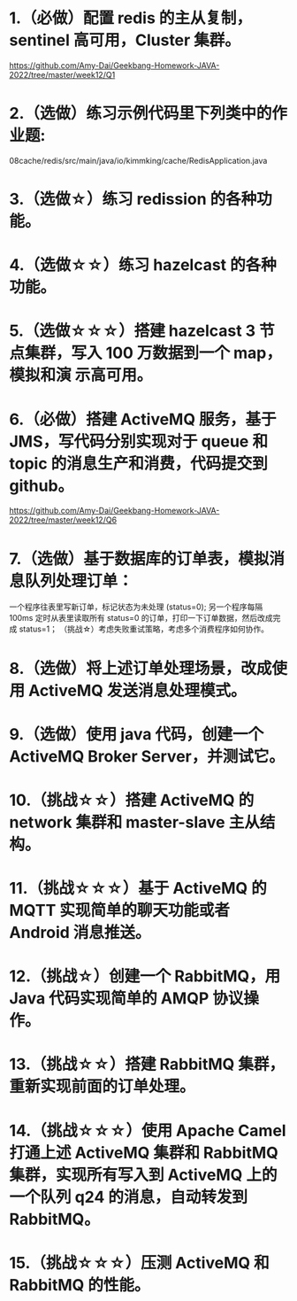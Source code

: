 # 1.（必做）配置 redis 的主从复制，sentinel 高可用，Cluster 集群。

https://github.com/Amy-Dai/Geekbang-Homework-JAVA-2022/tree/master/week12/Q1


# 2.（选做）练习示例代码里下列类中的作业题:
08cache/redis/src/main/java/io/kimmking/cache/RedisApplication.java

# 3.（选做☆）练习 redission 的各种功能。

# 4.（选做☆☆）练习 hazelcast 的各种功能。

# 5.（选做☆☆☆）搭建 hazelcast 3 节点集群，写入 100 万数据到一个 map，模拟和演 示高可用。

# 6.（必做）搭建 ActiveMQ 服务，基于 JMS，写代码分别实现对于 queue 和 topic 的消息生产和消费，代码提交到 github。

https://github.com/Amy-Dai/Geekbang-Homework-JAVA-2022/tree/master/week12/Q6


# 7.（选做）基于数据库的订单表，模拟消息队列处理订单：

一个程序往表里写新订单，标记状态为未处理 (status=0);
另一个程序每隔 100ms 定时从表里读取所有 status=0 的订单，打印一下订单数据，然后改成完成 status=1；
（挑战☆）考虑失败重试策略，考虑多个消费程序如何协作。
# 8.（选做）将上述订单处理场景，改成使用 ActiveMQ 发送消息处理模式。

# 9.（选做）使用 java 代码，创建一个 ActiveMQ Broker Server，并测试它。

# 10.（挑战☆☆）搭建 ActiveMQ 的 network 集群和 master-slave 主从结构。

# 11.（挑战☆☆☆）基于 ActiveMQ 的 MQTT 实现简单的聊天功能或者 Android 消息推送。

# 12.（挑战☆）创建一个 RabbitMQ，用 Java 代码实现简单的 AMQP 协议操作。

# 13.（挑战☆☆）搭建 RabbitMQ 集群，重新实现前面的订单处理。

# 14.（挑战☆☆☆）使用 Apache Camel 打通上述 ActiveMQ 集群和 RabbitMQ 集群，实现所有写入到 ActiveMQ 上的一个队列 q24 的消息，自动转发到 RabbitMQ。

# 15.（挑战☆☆☆）压测 ActiveMQ 和 RabbitMQ 的性能。
